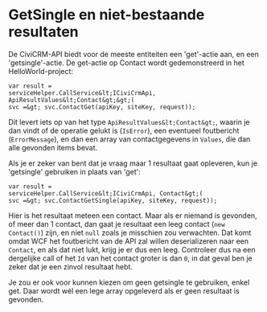 GetSingle en niet-bestaande resultaten
======================================

De CiviCRM-API biedt voor de meeste entiteiten een 'get'-actie aan, en
een 'getsingle'-actie. De get-actie op Contact wordt gedemonstreerd in
het HelloWorld-project:

```
var result =
serviceHelper.CallService&lt;ICiviCrmApi,
ApiResultValues&lt;Contact&gt;&gt;(
svc =&gt; svc.ContactGet(apiKey, siteKey, request));
```

Dit levert iets op van het type `ApiResultValues&lt;Contact&gt;`, waarin
je dan vindt of de operatie gelukt is (`IsError`), een eventueel
foutbericht (`ErrorMessage`), en dan een array van contactgegevens in
`Values`, die dan alle gevonden items bevat.

Als je er zeker van bent dat je vraag maar 1 resultaat gaat opleveren,
kun je 'getsingle' gebruiken in plaats van 'get':

```
var result =
serviceHelper.CallService&lt;ICiviCrmApi, Contact&gt;(
svc =&gt; svc.ContactGetSingle(apiKey, siteKey, request));
```

Hier is het resultaat meteen een contact. Maar als er niemand is
gevonden, of meer dan 1 contact, dan gaat je resultaat een leeg contact
(`new Contact()`) zijn, en niet `null` zoals je misschien zou
verwachten. Dat komt omdat WCF het foutbericht van de API zal willen
deserializeren naar een `Contact`, en als dat niet lukt, krijg je er dus
een leeg. Controleer dus na een dergelijke call of het `Id` van het
contact groter is dan `0`, in dat geval ben je zeker dat je een zinvol
resultaat hebt.

Je zou er ook voor kunnen kiezen om geen getsingle te gebruiken, enkel
get. Daar wordt wél een lege array opgeleverd als er geen resultaat is
gevonden.
